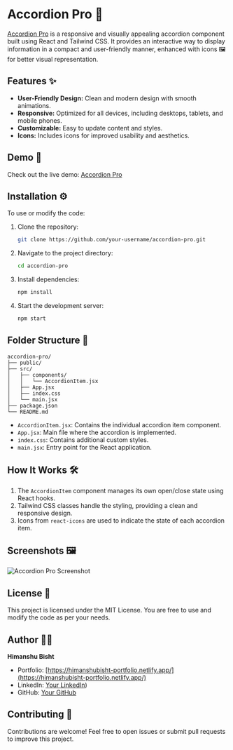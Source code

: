 # Accordion Pro 🚀

[Accordion Pro](https://accordionpro.netlify.app/) is a responsive and visually appealing accordion component built using React and Tailwind CSS. It provides an interactive way to display information in a compact and user-friendly manner, enhanced with icons 🖼️ for better visual representation.

## Features ✨

- **User-Friendly Design:** Clean and modern design with smooth animations.
- **Responsive:** Optimized for all devices, including desktops, tablets, and mobile phones.
- **Customizable:** Easy to update content and styles.
- **Icons:** Includes icons for improved usability and aesthetics.

## Demo 🎥

Check out the live demo: [Accordion Pro](https://accordionpro.netlify.app/)

## Installation ⚙️

To use or modify the code:

1. Clone the repository:
   ```bash
   git clone https://github.com/your-username/accordion-pro.git
   ```

2. Navigate to the project directory:
   ```bash
   cd accordion-pro
   ```

3. Install dependencies:
   ```bash
   npm install
   ```

4. Start the development server:
   ```bash
   npm start
   ```

## Folder Structure 📂

```
accordion-pro/
├── public/
├── src/
│   ├── components/
│   │   └── AccordionItem.jsx
│   ├── App.jsx
│   ├── index.css
│   └── main.jsx
├── package.json
└── README.md
```

- `AccordionItem.jsx`: Contains the individual accordion item component.
- `App.jsx`: Main file where the accordion is implemented.
- `index.css`: Contains additional custom styles.
- `main.jsx`: Entry point for the React application.

## How It Works 🛠️

1. The `AccordionItem` component manages its own open/close state using React hooks.
2. Tailwind CSS classes handle the styling, providing a clean and responsive design.
3. Icons from `react-icons` are used to indicate the state of each accordion item.

## Screenshots 🖼️

![Accordion Pro Screenshot](https://via.placeholder.com/800x400?text=Accordion+Pro)

## License 📜

This project is licensed under the MIT License. You are free to use and modify the code as per your needs.

## Author 👨‍💻

**Himanshu Bisht**

- Portfolio: [https://himanshubisht-portfolio.netlify.app/](https://himanshubisht-portfolio.netlify.app/)
- LinkedIn: [Your LinkedIn](https://www.linkedin.com/in/himanshubisht/))
- GitHub: [Your GitHub](https://github.com/Himanshu31bisht)

## Contributing 🤝

Contributions are welcome! Feel free to open issues or submit pull requests to improve this project.
